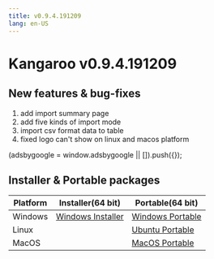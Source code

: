 ```yaml
---
title: v0.9.4.191209
lang: en-US
---
```


# Kangaroo v0.9.4.191209

## New features & bug-fixes
1. add import summary page
2. add five kinds of import mode
3. import csv format data to table
4. fixed logo can't show on linux and macos platform


<div>
    <ins class="adsbygoogle"
        style="display:block; text-align:center;"
        data-ad-layout="in-article"
        data-ad-format="fluid"
        data-ad-client="ca-pub-3975819313740938"
        data-ad-slot="6760827895"></ins>
    <script2 type="text/javascript">
        (adsbygoogle = window.adsbygoogle || []).push({});
    </script2>
</div>


## Installer & Portable packages <Badge text="link expired" type="warning"/>

| Platform          | Installer(64 bit) | Portable(64 bit)  |
|-------------------|-------------------|-------------------|
| Windows | [Windows Installer](https://github.com/dbkangaroo/kangaroo/releases/download/v0.9.4.191209/Kangaroo_0.9.4.191209_win64.exe) | [Windows Portable](https://github.com/dbkangaroo/kangaroo/releases/download/v0.9.4.191209/Kangaroo_0.9.4.191209_win64.7z) |
| Linux |  | [Ubuntu Portable](https://github.com/dbkangaroo/kangaroo/releases/download/v0.9.4.191209/Kangaroo_0.9.4.191209_ubuntu.zip) |
| MacOS |  | [MacOS Portable](https://github.com/dbkangaroo/kangaroo/releases/download/v0.9.4.191209/Kangaroo_0.9.4.191209_macos.zip) |
